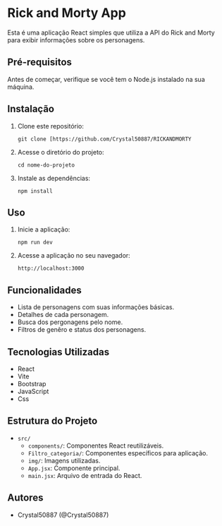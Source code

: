 # Rick and Morty App

Esta é uma aplicação React simples que utiliza a API do Rick and Morty para exibir informações sobre os personagens.

## Pré-requisitos

Antes de começar, verifique se você tem o Node.js instalado na sua máquina.

## Instalação

1. Clone este repositório:

    ```
    git clone [https://github.com/Crystal50887/RICKANDMORTY
    ```

2. Acesse o diretório do projeto:

    ```
    cd nome-do-projeto
    ```

3. Instale as dependências:

    ```
    npm install
    ```

## Uso

1. Inicie a aplicação:

    ```
    npm run dev
    ```

2. Acesse a aplicação no seu navegador:

    ```
    http://localhost:3000
    ```

## Funcionalidades

- Lista de personagens com suas informações básicas.
- Detalhes de cada personagem.
- Busca dos pergonagens pelo nome.
- Filtros de genêro e status dos personagens.

## Tecnologias Utilizadas

- React
- Vite
- Bootstrap
- JavaScript
- Css

## Estrutura do Projeto

- `src/`
  - `components/`: Componentes React reutilizáveis.
  - `Filtro_categoria/`: Componentes específicos para aplicação.
  - `img/`: Imagens utilizadas.
  - `App.jsx`: Componente principal.
  - `main.jsx`: Arquivo de entrada do React.

## Autores

- Crystal50887 (@Crystal50887)


